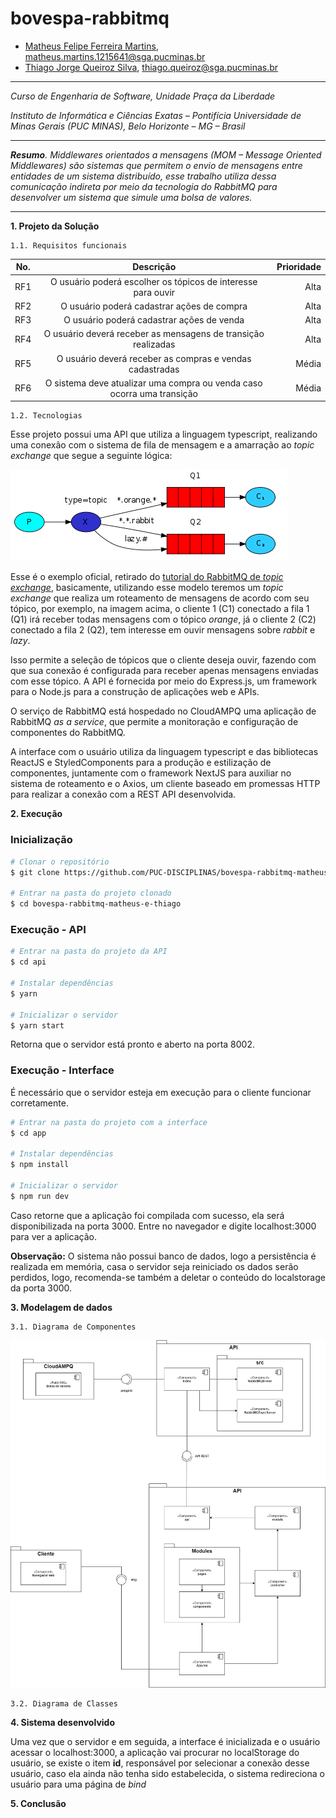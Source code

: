 # bovespa-rabbitmq

* [Matheus Felipe Ferreira Martins](https://github.com/MatheusFFM), matheus.martins.1215641@sga.pucminas.br
* [Thiago Jorge Queiroz Silva](https://github.com/ThiagoQueirozSilva), thiago.queiroz@sga.pucminas.br

---

_Curso de Engenharia de Software, Unidade Praça da Liberdade_

_Instituto de Informática e Ciências Exatas – Pontifícia Universidade de Minas Gerais (PUC MINAS), Belo Horizonte – MG – Brasil_

---

_**Resumo**. Middlewares orientados a mensagens (MOM – Message Oriented Middlewares) são sistemas que permitem o envio de mensagens entre entidades de um sistema distribuído, esse trabalho utiliza dessa comunicação indireta por meio da tecnologia do RabbitMQ para desenvolver um sistema que simule uma bolsa de valores._

---

**1. Projeto da Solução**

    1.1. Requisitos funcionais

| No.           | Descrição                       | Prioridade |
| ------------- |:-------------------------------:| ----------:|
| RF1       | O usuário poderá escolher os tópicos de interesse para ouvir | Alta      |
| RF2    |   O usuário poderá cadastrar ações de compra                              |  Alta     |
| RF3 |     O usuário poderá cadastrar ações de venda                            |  Alta  | 
| RF4 |     O usuário deverá receber as mensagens de transição realizadas                           |  Alta  | 
| RF5 |     O usuário deverá receber as compras e vendas cadastradas                           |  Média  | 
| RF6 |     O sistema deve atualizar uma compra ou venda caso ocorra uma transição                           |  Média  | 

    1.2. Tecnologias

Esse projeto possui uma API que utiliza a linguagem typescript, realizando uma conexão com o sistema de fila de mensagem e a amarração ao _topic exchange_ que segue a seguinte lógica:

![RabbitMQ Topic Exchange](img/RabbitMQ-Topics.png "RabbitMQ Topic Exchange")

Esse é o exemplo oficial, retirado do [tutorial do RabbitMQ de _topic exchange_](https://www.rabbitmq.com/tutorials/tutorial-five-python.html), basicamente, utilizando esse modelo teremos um _topic exchange_ que realiza um roteamento de mensagens de acordo com seu tópico, por exemplo, na imagem acima, o cliente 1 (C1) conectado a fila 1 (Q1) irá receber todas mensagens com o tópico _orange_, já o cliente 2 (C2) conectado a fila 2 (Q2), tem interesse em ouvir mensagens sobre _rabbit_ e _lazy_.

Isso permite a seleção de tópicos que o cliente deseja ouvir, fazendo com que sua conexão é configurada para receber apenas mensagens enviadas com esse tópico. A API é fornecida por meio do Express.js, um framework para o Node.js para a construção de aplicações web e  APIs.

O serviço de RabbitMQ está hospedado no CloudAMPQ uma aplicação de RabbitMQ _as a service_, que permite a monitoração e configuração de componentes do RabbitMQ.

A interface com o usuário utiliza da linguagem typescript e das bibliotecas ReactJS e StyledComponents para a produção e estilização de componentes, juntamente com o framework NextJS para auxiliar no sistema de roteamento e o Axios, um cliente baseado em promessas HTTP para realizar a conexão com a REST API desenvolvida.

**2. Execução**

### Inicialização

```bash
# Clonar o repositório
$ git clone https://github.com/PUC-DISCIPLINAS/bovespa-rabbitmq-matheus-e-thiago.git

# Entrar na pasta do projeto clonado
$ cd bovespa-rabbitmq-matheus-e-thiago
```

### Execução - API

```bash
# Entrar na pasta do projeto da API
$ cd api

# Instalar dependências
$ yarn

# Inicializar o servidor
$ yarn start
```

Retorna que o servidor está pronto e aberto na porta 8002.

### Execução - Interface

É necessário que o servidor esteja em execução para o cliente funcionar corretamente.

```bash
# Entrar na pasta do projeto com a interface
$ cd app

# Instalar dependências
$ npm install

# Inicializar o servidor
$ npm run dev
```

Caso retorne que a aplicação foi compilada com sucesso, ela será disponibilizada na porta 3000. Entre no navegador e digite localhost:3000 para ver a aplicação.

**Observação:** O sistema não possui banco de dados, logo a persistência é realizada em memória, casa o servidor seja reiniciado os dados serão perdidos, logo, recomenda-se também a deletar o conteúdo do localstorage da porta 3000.

	
**3. Modelagem de dados**

    3.1. Diagrama de Componentes

![Diagrama de componentes](img/ComponentDiagramBovespa.jpg "Diagrama de componentes")

    3.2. Diagrama de Classes

    

**4. Sistema desenvolvido**

Uma vez que o servidor e em seguida, a interface é inicializada e o usuário acessar o localhost:3000, a aplicação vai procurar no localStorage do usuário, se existe o item **id**, responsável por selecionar a conexão desse usuário, caso ela ainda não tenha sido estabelecida, o sistema redireciona o usuário para uma página de _bind_

**5. Conclusão**

